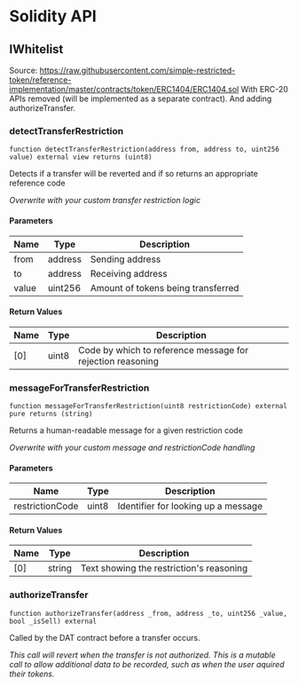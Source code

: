 # Solidity API

## IWhitelist

Source: https://raw.githubusercontent.com/simple-restricted-token/reference-implementation/master/contracts/token/ERC1404/ERC1404.sol
With ERC-20 APIs removed (will be implemented as a separate contract).
And adding authorizeTransfer.

### detectTransferRestriction

```solidity
function detectTransferRestriction(address from, address to, uint256 value) external view returns (uint8)
```

Detects if a transfer will be reverted and if so returns an appropriate reference code

_Overwrite with your custom transfer restriction logic_

#### Parameters

| Name | Type | Description |
| ---- | ---- | ----------- |
| from | address | Sending address |
| to | address | Receiving address |
| value | uint256 | Amount of tokens being transferred |

#### Return Values

| Name | Type | Description |
| ---- | ---- | ----------- |
| [0] | uint8 | Code by which to reference message for rejection reasoning |

### messageForTransferRestriction

```solidity
function messageForTransferRestriction(uint8 restrictionCode) external pure returns (string)
```

Returns a human-readable message for a given restriction code

_Overwrite with your custom message and restrictionCode handling_

#### Parameters

| Name | Type | Description |
| ---- | ---- | ----------- |
| restrictionCode | uint8 | Identifier for looking up a message |

#### Return Values

| Name | Type | Description |
| ---- | ---- | ----------- |
| [0] | string | Text showing the restriction's reasoning |

### authorizeTransfer

```solidity
function authorizeTransfer(address _from, address _to, uint256 _value, bool _isSell) external
```

Called by the DAT contract before a transfer occurs.

_This call will revert when the transfer is not authorized.
This is a mutable call to allow additional data to be recorded,
such as when the user aquired their tokens._

